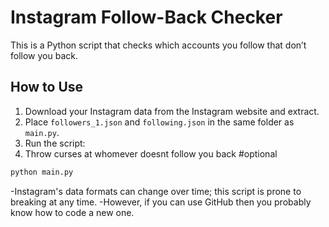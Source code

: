 # Instagram Follow-Back Checker

This is a Python script that checks which accounts you follow that don’t follow you back.

## How to Use

1. Download your Instagram data from the Instagram website and extract.
2. Place `followers_1.json` and `following.json` in the same folder as `main.py`.
3. Run the script:
4. Throw curses at whomever doesnt follow you back #optional

```bash
python main.py
```
-Instagram's data formats can change over time; this script is prone to breaking at any time. 
-However, if you can use GitHub then you probably know how to code a new one.
